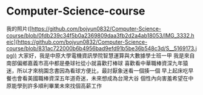 # Computer-Science-course
我的照片([https://github.com/bojyun0832/Computer-Science-course/blob/0fdb239c34f5b0a2369809daa3fb2d2a4ab18053/IMG_3332.heic](https://github.com/bojyun0832/Computer-Science-course/blob/831ac722000b6b4956bad9efd91b5be36b548c3d/S__5169173.jpg))
大家好，我是中原大學電機資訊學院智慧運算與大數據學士班一甲
我是來自南部偏鄉嘉義市高中都是壘球社從小就喜歡打棒球
喜歡看中華職棒資深九年猿迷，所以才來桃園念書因為看球方便比，最討厭象迷看一個揍一個
早上起床吃早餐也會看美國職棒資深五年道奇迷，未來想成為台灣大谷
個性內向害羞希望在中原能學到許多順利畢業未來找個高薪工作
